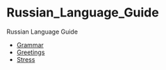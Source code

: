 # Russian_Language_Guide
Russian Language Guide

* [Grammar](https://github.com/robertjliguori/Russian_Language_Guide/blob/master/grammar.md)
* [Greetings](https://github.com/robertjliguori/Russian_Language_Guide/blob/master/greetings.md)
* [Stress](https://github.com/robertjliguori/Russian_Language_Guide/blob/master/stress.md)

